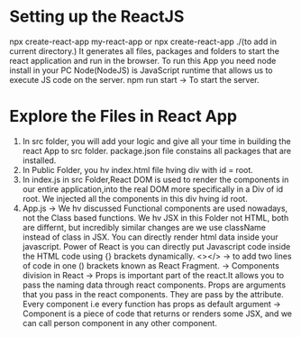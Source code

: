 # Setting up the ReactJS
npx create-react-app my-react-app or npx create-react-app ./(to add in current directory.)
It generates all files, packages and folders to start the react application and run in the browser. To run this App you need node install in your PC
Node(NodeJS) is JavaScript runtime that allows us to execute JS code on the server. 
npm run start -> To start the server.

# Explore the Files in React App
1. In src folder, you will add your logic and give all your time in building the react App to src folder. package.json file constains all packages that are installed.
2. In Public Folder, you hv index.html file hving div with id = root.
3. In index.js in src Folder,React DOM is used to render the components in our entire application,into the real DOM more specifically in a Div of id root. We injected all the components in this div hving id root.
4. App.js -> We hv discussed Functional components are used nowadays, not the Class based functions. We hv JSX in this Folder not HTML, both are differnt, but incredibly similar changes are we use className instead of class in JSX. You can directly render html data inside your javascript.
Power of React is you can directly put Javascript code inside the HTML code using {} brackets dynamically.
<></> -> to add two lines of code in one () brackets known as React Fragment.
-> Components division in React
-> Props is important part of the react.It allows you to pass the naming data through react components. Props are arguments that you pass in the react components. They are pass by the attribute. Every component i.e every function has props as default argument
-> Component is a piece of code that returns or renders some JSX, and we can call person component in any other component.

